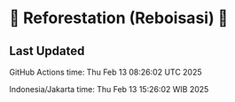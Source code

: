 
# 🌳 Reforestation (Reboisasi) 🌲

## Last Updated

GitHub Actions time: Thu Feb 13 08:26:02 UTC 2025

Indonesia/Jakarta time: Thu Feb 13 15:26:02 WIB 2025

